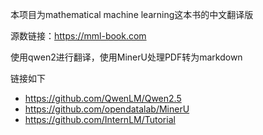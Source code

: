 本项目为mathematical machine learning这本书的中文翻译版

源数链接：https://mml-book.com

使用qwen2进行翻译，使用MinerU处理PDF转为markdown

链接如下
- https://github.com/QwenLM/Qwen2.5
- https://github.com/opendatalab/MinerU
- https://github.com/InternLM/Tutorial
